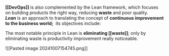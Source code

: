 **[[DevOps]]** is also complemented by the Lean framework, which focuses on building products the right way, reducing **waste** and poor quality. 
**_Lean_** is an approach to translating the concept of **continuous improvement to the business world;**  its objectives include:

The most notable principle in Lean is **eliminating [[waste]]**; only by eliminating waste is productivity improvement really noticeable.

![[Pasted image 20241007154745.png]]